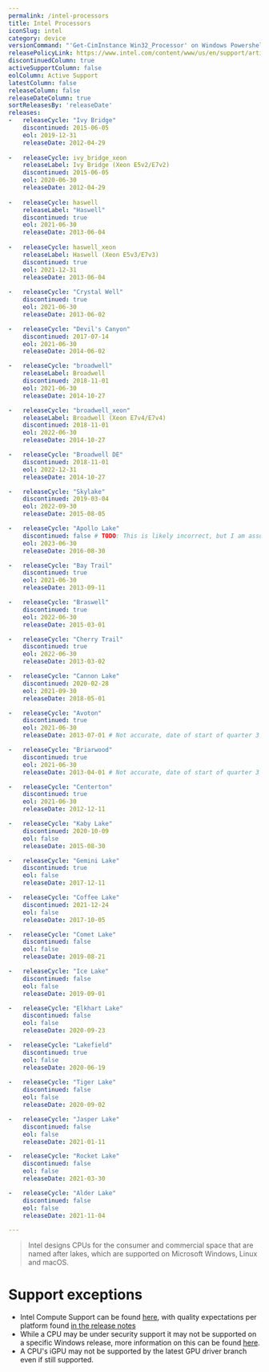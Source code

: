 ```yaml
---
permalink: /intel-processors
title: Intel Processors
iconSlug: intel
category: device
versionCommand: "'Get-CimInstance Win32_Processor' on Windows Powershell, 'cat /proc/cpuinfo' on Linux, 'sysctl -n machdep.cpu.brand_string' on macOS. Then check product classification on https://ark.intel.com/"
releasePolicyLink: https://www.intel.com/content/www/us/en/support/articles/000022396/processors.html
discontinuedColumn: true
activeSupportColumn: false
eolColumn: Active Support
latestColumn: false
releaseColumn: false
releaseDateColumn: true
sortReleasesBy: 'releaseDate'
releases:
-   releaseCycle: "Ivy Bridge"
    discontinued: 2015-06-05
    eol: 2019-12-31
    releaseDate: 2012-04-29
    
-   releaseCycle: ivy_bridge_xeon
    releaseLabel: Ivy Bridge (Xeon E5v2/E7v2)
    discontinued: 2015-06-05
    eol: 2020-06-30
    releaseDate: 2012-04-29
    
-   releaseCycle: haswell
    releaseLabel: "Haswell"
    discontinued: true
    eol: 2021-06-30
    releaseDate: 2013-06-04
    
-   releaseCycle: haswell_xeon
    releaseLabel: Haswell (Xeon E5v3/E7v3)
    discontinued: true
    eol: 2021-12-31
    releaseDate: 2013-06-04
    
-   releaseCycle: "Crystal Well"
    discontinued: true
    eol: 2021-06-30
    releaseDate: 2013-06-02

-   releaseCycle: "Devil's Canyon"
    discontinued: 2017-07-14
    eol: 2021-06-30
    releaseDate: 2014-06-02

-   releaseCycle: "broadwell"
    releaseLabel: Broadwell
    discontinued: 2018-11-01
    eol: 2021-06-30
    releaseDate: 2014-10-27

-   releaseCycle: "broadwell_xeon"
    releaseLabel: Broadwell (Xeon E7v4/E7v4)
    discontinued: 2018-11-01
    eol: 2022-06-30
    releaseDate: 2014-10-27

-   releaseCycle: "Broadwell DE"
    discontinued: 2018-11-01
    eol: 2022-12-31
    releaseDate: 2014-10-27

-   releaseCycle: "Skylake"
    discontinued: 2019-03-04
    eol: 2022-09-30
    releaseDate: 2015-08-05

-   releaseCycle: "Apollo Lake"
    discontinued: false # TODO: This is likely incorrect, but I am assuming it is under production due to this CPU being launched semi recently and having its status say not discontinued: https://ark.intel.com/content/www/us/en/ark/products/195253/intel-pentium-processor-n4200e-2m-cache-up-to-2-50-ghz.html
    eol: 2023-06-30
    releaseDate: 2016-08-30

-   releaseCycle: "Bay Trail"
    discontinued: true
    eol: 2021-06-30
    releaseDate: 2013-09-11

-   releaseCycle: "Braswell"
    discontinued: true
    eol: 2022-06-30
    releaseDate: 2015-03-01

-   releaseCycle: "Cherry Trail"
    discontinued: true
    eol: 2022-06-30
    releaseDate: 2013-03-02

-   releaseCycle: "Cannon Lake"
    discontinued: 2020-02-28
    eol: 2021-09-30
    releaseDate: 2018-05-01

-   releaseCycle: "Avoton"
    discontinued: true
    eol: 2021-06-30
    releaseDate: 2013-07-01 # Not accurate, date of start of quarter 3 of 2013

-   releaseCycle: "Briarwood"
    discontinued: true
    eol: 2021-06-30
    releaseDate: 2013-04-01 # Not accurate, date of start of quarter 3 of 2013

-   releaseCycle: "Centerton"
    discontinued: true
    eol: 2021-06-30
    releaseDate: 2012-12-11

-   releaseCycle: "Kaby Lake"
    discontinued: 2020-10-09
    eol: false
    releaseDate: 2015-08-30

-   releaseCycle: "Gemini Lake"
    discontinued: true
    eol: false
    releaseDate: 2017-12-11

-   releaseCycle: "Coffee Lake"
    discontinued: 2021-12-24
    eol: false
    releaseDate: 2017-10-05

-   releaseCycle: "Comet Lake"
    discontinued: false
    eol: false
    releaseDate: 2019-08-21

-   releaseCycle: "Ice Lake"
    discontinued: false
    eol: false
    releaseDate: 2019-09-01

-   releaseCycle: "Elkhart Lake"
    discontinued: false
    eol: false
    releaseDate: 2020-09-23

-   releaseCycle: "Lakefield"
    discontinued: true
    eol: false
    releaseDate: 2020-06-19
    
-   releaseCycle: "Tiger Lake"
    discontinued: false
    eol: false
    releaseDate: 2020-09-02

-   releaseCycle: "Jasper Lake"
    discontinued: false
    eol: false
    releaseDate: 2021-01-11

-   releaseCycle: "Rocket Lake"
    discontinued: false
    eol: false
    releaseDate: 2021-03-30

-   releaseCycle: "Alder Lake"
    discontinued: false
    eol: false
    releaseDate: 2021-11-04

---
```


> Intel designs CPUs for the consumer and commercial space that are named after lakes, which are supported on Microsoft Windows, Linux and macOS.  

# Support exceptions
- Intel Compute Support can be found [here](https://github.com/intel/compute-runtime#supported-platforms), with quality expectations per platform found [in the release notes](https://github.com/intel/compute-runtime/releases)
- While a CPU may be under security support it may not be supported on a specific Windows release, more information on this can be found [here](https://www.intel.com/content/www/us/en/support/articles/000032181/processors/intel-core-processors.html).
- A CPU's iGPU may not be supported by the latest GPU driver branch even if still supported. 



